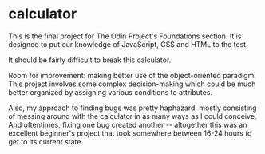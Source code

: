 # calculator

This is the final project for The Odin Project's Foundations section.  It is designed to put our knowledge of JavaScript, CSS and HTML to the test. 

It should be fairly difficult to break this calculator.

Room for improvement: making better use of the object-oriented paradigm.  This project involves some complex decision-making which could be much better organized by assigning various conditions to attributes.

Also, my approach to finding bugs was pretty haphazard, mostly consisting of messing around with the calculator in as many ways as I could conceive.  And oftentimes, fixing one bug created another -- altogether this was an excellent beginner's project that took somewhere between 16-24 hours to get to its current state.  
